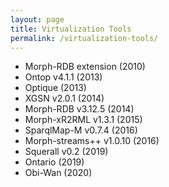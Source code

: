 ```yaml
---
layout: page
title: Virtualization Tools
permalink: /virtualization-tools/
---
```


- Morph-RDB extension (2010)
- Ontop v4.1.1 (2013)
- Optique (2013)
- XGSN v2.0.1 (2014)
- Morph-RDB v3.12.5 (2014)
- Morph-xR2RML v1.3.1 (2015)
- SparqlMap-M v0.7.4 (2016)
- Morph-streams++ v1.0.10 (2016)
- Squerall v0.2 (2019)
- Ontario (2019)
- Obi-Wan (2020)
